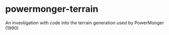 # powermonger-terrain
An investigation with code into the terrain generation used by PowerMonger (1990)
